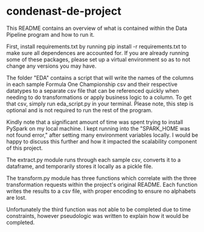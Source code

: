 # condenast-de-project

This README contains an overview of what is contained within the Data Pipeline program and how to run it.

First, install requirements.txt by running pip install -r requirements.txt to make sure all dependences are accounted for. If you are already running some of these packages, please set up a virtual environment so as to not change any versions you may have.

The folder "EDA" contains a script that will write the names of the columns in each sample Formula One Championship csv and their respective datatypes to a separate csv file that can be referenced quickly when needing to do transformations or apply business logic to a column. To get that csv, simply run eda_script.py in your terminal. Please note, this step is optional and is not required to run the rest of the program.

Kindly note that a significant amount of time was spent trying to install PySpark on my local machine. I kept running into the "SPARK_HOME was not found error," after setting many environment variables locally. I would be happy to discuss this further and how it impacted the scalability component of this project.

The extract.py module runs through each sample csv, converts it to a dataframe, and temporarily stores it locally as a pickle file.

The transform.py module has three functions which correlate with the three transformation requests within the project's original README. Each function writes the results to a csv file, with proper encoding to ensure no alphabets are lost.

Unfortunately the third function was not able to be completed due to time constraints, however pseudologic was written to explain how it would be completed.
